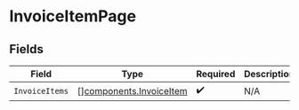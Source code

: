 # InvoiceItemPage


## Fields

| Field                                                              | Type                                                               | Required                                                           | Description                                                        |
| ------------------------------------------------------------------ | ------------------------------------------------------------------ | ------------------------------------------------------------------ | ------------------------------------------------------------------ |
| `InvoiceItems`                                                     | [][components.InvoiceItem](../../models/components/invoiceitem.md) | :heavy_check_mark:                                                 | N/A                                                                |